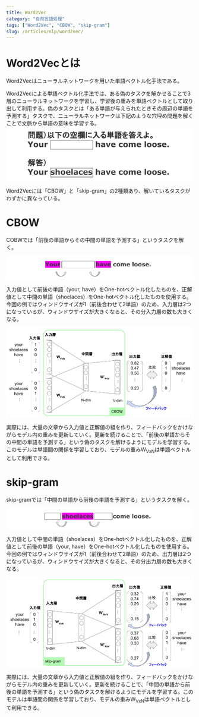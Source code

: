 ```yaml
---
title: Word2Vec
category: "自然言語処理"
tags: ["Word2Vec", "CBOW", "skip-gram"]
slug: /articles/nlp/word2vec/
---
```



# Word2Vecとは
Word2Vecはニューラルネットワークを用いた単語ベクトル化手法である。

Word2Vecによる単語ベクトル化手法では、ある偽のタスクを解かせることで3層のニューラルネットワークを学習し、学習後の重みを単語ベクトルとして取り出して利用する。偽のタスクとは「ある単語が与えられたときその周辺の単語を予測する」タスクで、ニューラルネットワークは下記のような穴埋め問題を解くことで文脈から単語の意味を学習する。
![Word2Vecの偽のタスク](./word2vec.png)

Word2Vecには「CBOW」と「skip-gram」の2種類あり、解いているタスクがわずかに異なっている。

# CBOW
COBWでは「前後の単語からその中間の単語を予測する」というタスクを解く。

![Word2Vec-CBOW](./word2vec-cbow-1.png)

入力値として前後の単語（your, have）をOne-hotベクトル化したものを、正解値として中間の単語（shoelaces）をOne-hotベクトル化したものを使用する。今回の例ではウィンドウサイズが1（前後合わせて2単語）のため、入力層は2つになっているが、ウィンドウサイズが大きくなると、その分入力層の数も大きくなる。

![Word2Vec-CBOW](./word2vec-cbow-2.png)

実際には、大量の文章から入力値と正解値の組を作り、フィードバックをかけながらモデル内の重みを更新していく。更新を続けることで、「前後の単語からその中間の単語を予測する」という偽のタスクを解けるようにモデルを学習する。このモデルは単語間の関係を学習しており、モデルの重みW<sub>VxN</sub>は単語ベクトルとして利用できる。

# skip-gram
skip-gramでは「中間の単語から前後の単語を予測する」というタスクを解く。

![Word2Vec-skip-gram](./word2vec-sg-1.png)

入力値として中間の単語（shoelaces）をOne-hotベクトル化したものを、正解値として前後の単語（your, have）をOne-hotベクトル化したものを使用する。今回の例ではウィンドウサイズが1（前後合わせて2単語）のため、出力層は2つになっているが、ウィンドウサイズが大きくなると、その分出力層の数も大きくなる。

![Word2Vec-skip-gram](./word2vec-sg-2.png)

実際には、大量の文章から入力値と正解値の組を作り、フィードバックをかけながらモデル内の重みを更新していく。更新を続けることで、「中間の単語から前後の単語を予測する」という偽のタスクを解けるようにモデルを学習する。このモデルは単語間の関係を学習しており、モデルの重みW<sub>VxN</sub>は単語ベクトルとして利用できる。